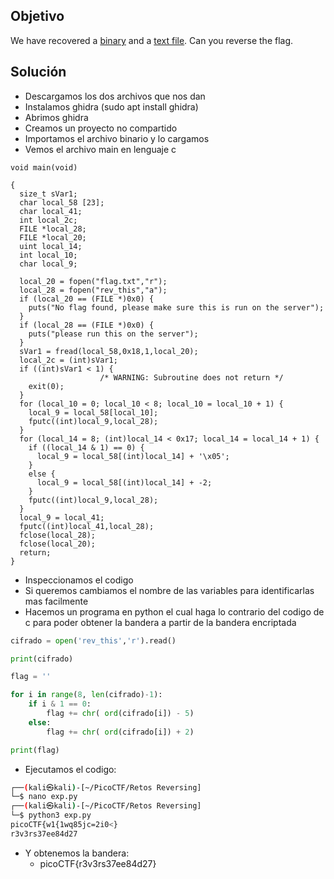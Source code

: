 ## Objetivo
We have recovered a [binary](https://jupiter.challenges.picoctf.org/static/31c9b832d036a10daeef52d8b4290ef0/rev) and a [text file](https://jupiter.challenges.picoctf.org/static/31c9b832d036a10daeef52d8b4290ef0/rev_this). Can you reverse the flag.
## Solución
- Descargamos los dos archivos que nos dan
- Instalamos ghidra (sudo apt install ghidra)
- Abrimos ghidra
- Creamos un proyecto no compartido
- Importamos el archivo binario y lo cargamos
- Vemos el archivo main en lenguaje c

```
void main(void)

{
  size_t sVar1;
  char local_58 [23];
  char local_41;
  int local_2c;
  FILE *local_28;
  FILE *local_20;
  uint local_14;
  int local_10;
  char local_9;
  
  local_20 = fopen("flag.txt","r");
  local_28 = fopen("rev_this","a");
  if (local_20 == (FILE *)0x0) {
    puts("No flag found, please make sure this is run on the server");
  }
  if (local_28 == (FILE *)0x0) {
    puts("please run this on the server");
  }
  sVar1 = fread(local_58,0x18,1,local_20);
  local_2c = (int)sVar1;
  if ((int)sVar1 < 1) {
                    /* WARNING: Subroutine does not return */
    exit(0);
  }
  for (local_10 = 0; local_10 < 8; local_10 = local_10 + 1) {
    local_9 = local_58[local_10];
    fputc((int)local_9,local_28);
  }
  for (local_14 = 8; (int)local_14 < 0x17; local_14 = local_14 + 1) {
    if ((local_14 & 1) == 0) {
      local_9 = local_58[(int)local_14] + '\x05';
    }
    else {
      local_9 = local_58[(int)local_14] + -2;
    }
    fputc((int)local_9,local_28);
  }
  local_9 = local_41;
  fputc((int)local_41,local_28);
  fclose(local_28);
  fclose(local_20);
  return;
}
```

- Inspeccionamos el codigo
- Si queremos cambiamos el nombre de las variables para identificarlas mas facilmente
- Hacemos un programa en python el cual haga lo contrario del codigo de c para poder obtener la bandera a partir de la bandera encriptada
```python
cifrado = open('rev_this','r').read()

print(cifrado)

flag = ''

for i in range(8, len(cifrado)-1):
	if i & 1 == 0:
		flag += chr( ord(cifrado[i]) - 5)
	else:
		flag += chr( ord(cifrado[i]) + 2)

print(flag)
```
- Ejecutamos el codigo:
```bash
┌──(kali㉿kali)-[~/PicoCTF/Retos Reversing]
└─$ nano exp.py                
┌──(kali㉿kali)-[~/PicoCTF/Retos Reversing]
└─$ python3 exp.py
picoCTF{w1{1wq85jc=2i0<}
r3v3rs37ee84d27
```
- Y obtenemos la bandera:
	- picoCTF{r3v3rs37ee84d27}
	